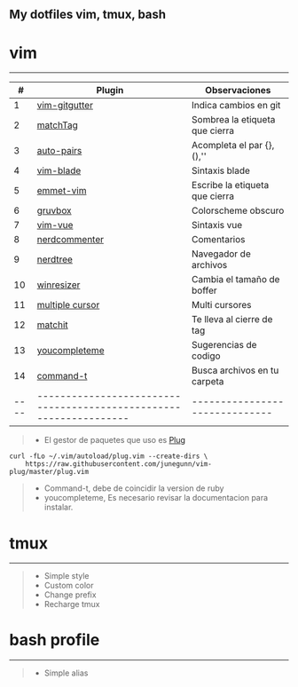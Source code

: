  My dotfiles vim, tmux, bash
---

# vim
---

| #  |Plugin                                                            |Observaciones                 |
|----|------------------------------------------------------------------|------------------------------|
| 1  |[vim-gitgutter](https://github.com/airblade/vim-gitgutter)        |Indica cambios en git         |
| 2  |[matchTag](https://github.com/gregsexton/MatchTag)                |Sombrea la etiqueta que cierra|
| 3  |[auto-pairs](https://github.com/jiangmiao/auto-pairs)             |Acompleta el par {},(),''     |
| 4  |[vim-blade](https://github.com/jwalton512/vim-blade)              |Sintaxis blade                |
| 5  |[emmet-vim](https://github.com/mattn/emmet-vim)                   |Escribe la etiqueta que cierra|
| 6  |[gruvbox](https://github.com/morhetz/gruvbox)                     |Colorscheme obscuro           |
| 7  |[vim-vue](https://github.com/posva/vim-vue)                       |Sintaxis vue                  |
| 8  |[nerdcommenter](https://github.com/scrooloose/nerdcommenter)      |Comentarios                   |
| 9  |[nerdtree](https://github.com/scrooloose/nerdtree)                |Navegador de archivos         |
| 10 |[winresizer](https://github.com/simeji/winresizer)                |Cambia el tamaño de boffer    |
| 11 |[multiple cursor](https://github.com/terryma/vim-multiple-cursors)|Multi cursores                |
| 12 |[matchit](https://github.com/tmhedberg/matchit)                   |Te lleva al cierre de tag     |
| 13 |[youcompleteme](https://github.com/Valloric/YouCompleteMe)        |Sugerencias de codigo         |
| 14 |[command-t](https://github.com/wincent/command-t)                 |Busca archivos en tu carpeta  |
|----|------------------------------------------------------------------|------------------------------|

>- El gestor de paquetes que uso es [Plug](https://github.com/junegunn/vim-plug)
```
curl -fLo ~/.vim/autoload/plug.vim --create-dirs \
    https://raw.githubusercontent.com/junegunn/vim-plug/master/plug.vim
```
>- Command-t, debe de coincidir la version de ruby
>- youcompleteme, Es necesario revisar la documentacion para instalar.

# tmux
---
>- Simple style
>- Custom color
>- Change prefix
>- Recharge tmux

# bash profile
---

>- Simple alias
